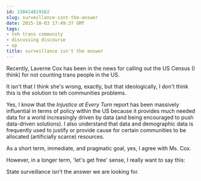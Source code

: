 ```yaml
---
id: 130414819162
slug: surveillance-isnt-the-answer
date: 2015-10-03 17:49:37 GMT
tags:
- teh trans community
- discussing discourse
- op
title: surveillance isn't the answer
---
```

Recently, Laverne Cox has been in the news for calling out the US Census (I think) for not counting trans people in the US.

It isn't that I think she's wrong, exactly, but that ideologically, I don't think this is the solution to teh communities problems. 

Yes, I know that the _Injustice at Every Turn_ report has been massively influential in terms of policy within the US because it provides much needed data for a world increasingly driven by data (and being encouraged to push data-driven solutions). I also understand that data and demographic data is frequently used to justify or provide cause for certain communities to be allocated (artificially scarce) resources. 

As a short term, immediate, and pragmatic goal, yes, I agree with Ms. Cox. 

However, in a longer term, 'let's get free' sense, I really want to say this:

State surveillance isn't the answer we are looking for.